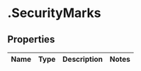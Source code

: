 # .SecurityMarks

## Properties
Name | Type | Description | Notes
------------ | ------------- | ------------- | -------------


